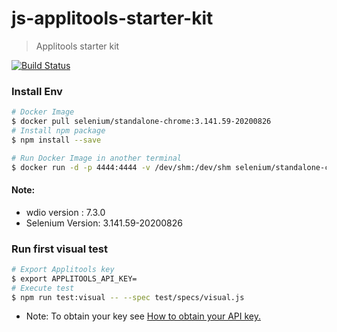 # js-applitools-starter-kit
> Applitools starter kit

[![Build Status](https://travis-ci.com/jerseysu/js-applitools-starter-kit.svg?branch=master)](https://travis-ci.com/jerseysu/js-applitools-starter-kit)

### Install Env
```sh
# Docker Image
$ docker pull selenium/standalone-chrome:3.141.59-20200826
# Install npm package
$ npm install --save

# Run Docker Image in another terminal
$ docker run -d -p 4444:4444 -v /dev/shm:/dev/shm selenium/standalone-chrome:3.141.59-20200826
```
#### Note:
- wdio version : 7.3.0
- Selenium Version: 3.141.59-20200826

### Run first visual test
```sh
# Export Applitools key
$ export APPLITOOLS_API_KEY=
# Execute test
$ npm run test:visual -- --spec test/specs/visual.js
```

* Note: To obtain your key see [How to obtain your API key.](https://applitools.com/docs/topics/overview/obtain-api-key.html)

